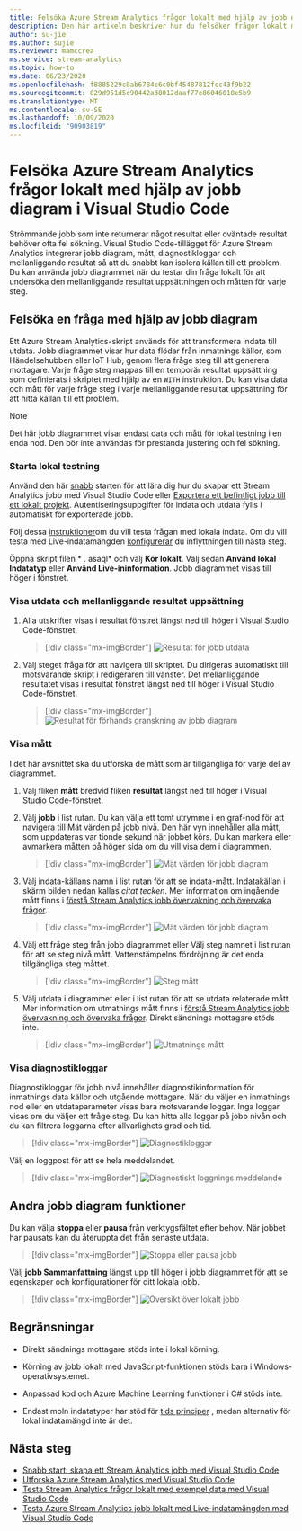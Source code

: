 ```yaml
---
title: Felsöka Azure Stream Analytics frågor lokalt med hjälp av jobb diagram i Visual Studio Code
description: Den här artikeln beskriver hur du felsöker frågor lokalt med hjälp av jobb diagram i Azure Stream Analytics-tillägget för Visual Studio Code.
author: su-jie
ms.author: sujie
ms.reviewer: mamccrea
ms.service: stream-analytics
ms.topic: how-to
ms.date: 06/23/2020
ms.openlocfilehash: f8885229c8ab6784c6c0bf45487812fcc43f9b22
ms.sourcegitcommit: 829d951d5c90442a38012daaf77e86046018e5b9
ms.translationtype: MT
ms.contentlocale: sv-SE
ms.lasthandoff: 10/09/2020
ms.locfileid: "90903819"
---
```

# <a name="debug-azure-stream-analytics-queries-locally-using-job-diagram-in-visual-studio-code"></a>Felsöka Azure Stream Analytics frågor lokalt med hjälp av jobb diagram i Visual Studio Code

Strömmande jobb som inte returnerar något resultat eller oväntade resultat behöver ofta fel sökning. Visual Studio Code-tillägget för Azure Stream Analytics integrerar jobb diagram, mått, diagnostikloggar och mellanliggande resultat så att du snabbt kan isolera källan till ett problem. Du kan använda jobb diagrammet när du testar din fråga lokalt för att undersöka den mellanliggande resultat uppsättningen och måtten för varje steg.

## <a name="debug-a-query-using-job-diagram"></a>Felsöka en fråga med hjälp av jobb diagram

Ett Azure Stream Analytics-skript används för att transformera indata till utdata. Jobb diagrammet visar hur data flödar från inmatnings källor, som Händelsehubben eller IoT Hub, genom flera fråge steg till att generera mottagare. Varje fråge steg mappas till en temporär resultat uppsättning som definierats i skriptet med hjälp av en `WITH` instruktion. Du kan visa data och mått för varje fråge steg i varje mellanliggande resultat uppsättning för att hitta källan till ett problem.

> [!NOTE]
> Det här jobb diagrammet visar endast data och mått för lokal testning i en enda nod. Den bör inte användas för prestanda justering och fel sökning.

### <a name="start-local-testing"></a>Starta lokal testning

Använd den här [snabb](quick-create-visual-studio-code.md) starten för att lära dig hur du skapar ett Stream Analytics jobb med Visual Studio Code eller [Exportera ett befintligt jobb till ett lokalt projekt](visual-studio-code-explore-jobs.md). Autentiseringsuppgifter för indata och utdata fylls i automatiskt för exporterade jobb.

Följ dessa [instruktioner](visual-studio-code-local-run.md)om du vill testa frågan med lokala indata. Om du vill testa med Live-indatamängden [konfigurerar](stream-analytics-add-inputs.md) du inflyttningen till nästa steg. 

Öppna skript filen * \. asaql* och välj **Kör lokalt**. Välj sedan **Använd lokal Indatatyp** eller **Använd Live-ininformation**. Jobb diagrammet visas till höger i fönstret.

### <a name="view-the-output-and-intermediate-result-set"></a>Visa utdata och mellanliggande resultat uppsättning  

1. Alla utskrifter visas i resultat fönstret längst ned till höger i Visual Studio Code-fönstret.

   > [!div class="mx-imgBorder"]
   > ![Resultat för jobb utdata](./media/debug-locally-using-job-diagram-vs-code/job-output-results.png)

2. Välj steget fråga för att navigera till skriptet. Du dirigeras automatiskt till motsvarande skript i redigeraren till vänster. Det mellanliggande resultatet visas i resultat fönstret längst ned till höger i Visual Studio Code-fönstret.

   > [!div class="mx-imgBorder"]
   > ![Resultat för förhands granskning av jobb diagram](./media/debug-locally-using-job-diagram-vs-code/preview-result.png)

### <a name="view-metrics"></a>Visa mått

I det här avsnittet ska du utforska de mått som är tillgängliga för varje del av diagrammet.

1. Välj fliken **mått** bredvid fliken **resultat** längst ned till höger i Visual Studio Code-fönstret.

2. Välj **jobb** i list rutan. Du kan välja ett tomt utrymme i en graf-nod för att navigera till Mät värden på jobb nivå. Den här vyn innehåller alla mått, som uppdateras var tionde sekund när jobbet körs. Du kan markera eller avmarkera måtten på höger sida om du vill visa dem i diagrammen.

   > [!div class="mx-imgBorder"]
   > ![Mät värden för jobb diagram](./media/debug-locally-using-job-diagram-vs-code/job-metrics.png)

3. Välj indata-källans namn i list rutan för att se indata-mått. Indatakällan i skärm bilden nedan kallas *citat tecken*. Mer information om ingående mått finns i [förstå Stream Analytics jobb övervakning och övervaka frågor](stream-analytics-monitoring.md).

   > [!div class="mx-imgBorder"]
   > ![Mät värden för jobb diagram](./media/debug-locally-using-job-diagram-vs-code/input-metrics.png)

4. Välj ett fråge steg från jobb diagrammet eller Välj steg namnet i list rutan för att se steg nivå mått. Vattenstämpelns fördröjning är det enda tillgängliga steg måttet.

   > [!div class="mx-imgBorder"]
   > ![Steg mått](./media/debug-locally-using-job-diagram-vs-code/step-metrics.png)

5. Välj utdata i diagrammet eller i list rutan för att se utdata relaterade mått. Mer information om utmatnings mått finns i [förstå Stream Analytics jobb övervakning och övervaka frågor](stream-analytics-monitoring.md). Direkt sändnings mottagare stöds inte.

   > [!div class="mx-imgBorder"]
   > ![Utmatnings mått](./media/debug-locally-using-job-diagram-vs-code/output-metrics.png)

### <a name="view-diagnostic-logs"></a>Visa diagnostikloggar

Diagnostikloggar för jobb nivå innehåller diagnostikinformation för inmatnings data källor och utgående mottagare. När du väljer en inmatnings nod eller en utdataparameter visas bara motsvarande loggar. Inga loggar visas om du väljer ett fråge steg. Du kan hitta alla loggar på jobb nivån och du kan filtrera loggarna efter allvarlighets grad och tid.

   > [!div class="mx-imgBorder"]
   > ![Diagnostikloggar](./media/debug-locally-using-job-diagram-vs-code/diagnostic-logs.png)

   Välj en loggpost för att se hela meddelandet.

   > [!div class="mx-imgBorder"]
   > ![Diagnostiskt loggnings meddelande](./media/debug-locally-using-job-diagram-vs-code/diagnostic-logs-message.png)


## <a name="other-job-diagram-features"></a>Andra jobb diagram funktioner

Du kan välja **stoppa** eller **pausa** från verktygsfältet efter behov. När jobbet har pausats kan du återuppta det från senaste utdata.

> [!div class="mx-imgBorder"]
> ![Stoppa eller pausa jobb](./media/debug-locally-using-job-diagram-vs-code/stop-pause-job.png)

Välj **jobb Sammanfattning** längst upp till höger i jobb diagrammet för att se egenskaper och konfigurationer för ditt lokala jobb.

> [!div class="mx-imgBorder"]
> ![Översikt över lokalt jobb](./media/debug-locally-using-job-diagram-vs-code/job-summary.png)

## <a name="limitations"></a>Begränsningar

* Direkt sändnings mottagare stöds inte i lokal körning.

* Körning av jobb lokalt med JavaScript-funktionen stöds bara i Windows-operativsystemet.

* Anpassad kod och Azure Machine Learning funktioner i C# stöds inte. 

* Endast moln indatatyper har stöd för [tids principer](stream-analytics-out-of-order-and-late-events.md) , medan alternativ för lokal indatamängd inte är det.

## <a name="next-steps"></a>Nästa steg

* [Snabb start: skapa ett Stream Analytics jobb med Visual Studio Code](quick-create-visual-studio-code.md)
* [Utforska Azure Stream Analytics med Visual Studio Code](visual-studio-code-explore-jobs.md)
* [Testa Stream Analytics frågor lokalt med exempel data med Visual Studio Code](visual-studio-code-local-run.md)
* [Testa Azure Stream Analytics jobb lokalt med Live-indatamängden med Visual Studio Code](visual-studio-code-local-run-live-input.md)
